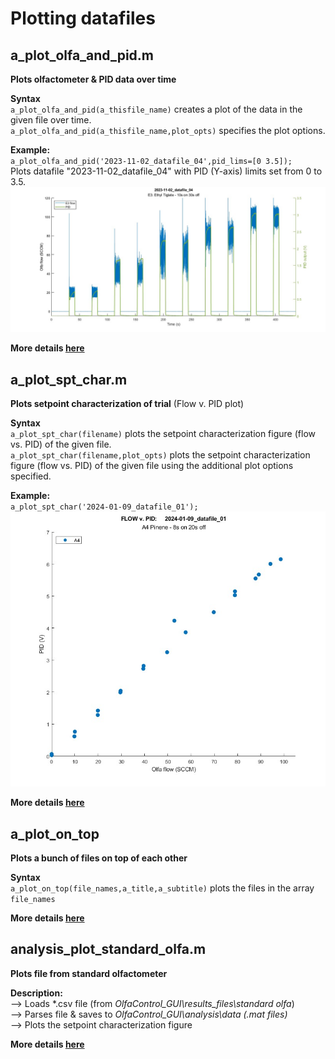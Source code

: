 # Plotting datafiles

## a_plot_olfa_and_pid.m
**Plots olfactometer & PID data over time**  

**Syntax**  
`a_plot_olfa_and_pid(a_thisfile_name)` creates a plot of the data in the given file over time.  
`a_plot_olfa_and_pid(a_thisfile_name,plot_opts)` specifies the plot options.  

**Example:**  
`a_plot_olfa_and_pid('2023-11-02_datafile_04',pid_lims=[0 3.5]);`  
Plots datafile "2023-11-02_datafile_04" with PID (Y-axis) limits set from 0 to 3.5.
![plot_olfapid_default](images/images_analysis/plot_olfapid_default.jpg)

**More details [here](https://github.com/tooles01/OlfaControl_GUI/blob/shannon-branch/analysis/Documentation/README_a_plot_olfa_and_pid.md)**  


## a_plot_spt_char.m
**Plots setpoint characterization of trial** (Flow v. PID plot)  

**Syntax**  
`a_plot_spt_char(filename)` plots the setpoint characterization figure (flow vs. PID) of the given file.  
`a_plot_spt_char(filename,plot_opts)` plots the setpoint characterization figure (flow vs. PID) of the given file using the additional plot options specified.  

**Example:**  
`a_plot_spt_char('2024-01-09_datafile_01');`
![spt_char_default](images/images_analysis/spt_char_default.jpg)

**More details [here](https://github.com/tooles01/OlfaControl_GUI/blob/shannon-branch/analysis/Documentation/README_a_plot_spt_char.md)**  


## a_plot_on_top
**Plots a bunch of files on top of each other**

**Syntax**  
`a_plot_on_top(file_names,a_title,a_subtitle)` plots the files in the array `file_names`  

**More details [here](https://github.com/tooles01/OlfaControl_GUI/blob/shannon-branch/analysis/Documentation/README_a_plot_on_top.md)**


## analysis_plot_standard_olfa.m
**Plots file from standard olfactometer**

**Description:**  
--> Loads \*.csv file (from *OlfaControl_GUI\results_files\standard olfa*)  
--> Parses file & saves to *OlfaControl_GUI\analysis\data (.mat files)*  
--> Plots the setpoint characterization figure  

**More details [here](https://github.com/tooles01/OlfaControl_GUI/blob/shannon-branch/analysis/Documentation/README_plot_standard_olfa.md)**  